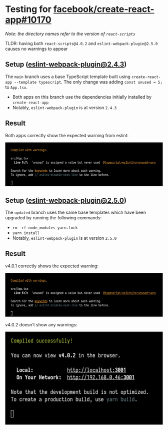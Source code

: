 # Testing for [facebook/create-react-app#10170](https://github.com/facebook/create-react-app/pull/10170)

_Note: the directory names refer to the version of `react-scripts`_

TLDR: having both `react-scripts@4.0.2` and `eslint-webpack-plugin@2.5.0` causes no warnings to appear

## Setup (eslint-webpack-plugin@2.4.3)

The `main` branch uses a base TypeScript template built using `create-react-app --template typescript`. The only change was adding `const unused = 5;` to `App.tsx`.
- Both apps on this branch use the dependencies initially installed by `create-react-app`
- Notably, `eslint-webpack-plugin` is at version `2.4.3`

## Result

Both apps correctly show the expected warning from eslint:

![warning](./warning.png)

## Setup (eslint-webpack-plugin@2.5.0)

The `updated` branch uses the same base templates which have been upgraded by running the following commands:
- `rm -rf node_modules yarn.lock`
- `yarn install`
- Notably, `eslint-webpack-plugin` is at version `2.5.0`

## Result

v4.0.1 correctly shows the expected warning:

![warning](./warning.png)

v4.0.2 doesn't show any warnings:

![no_warning](./no_warning.png)
